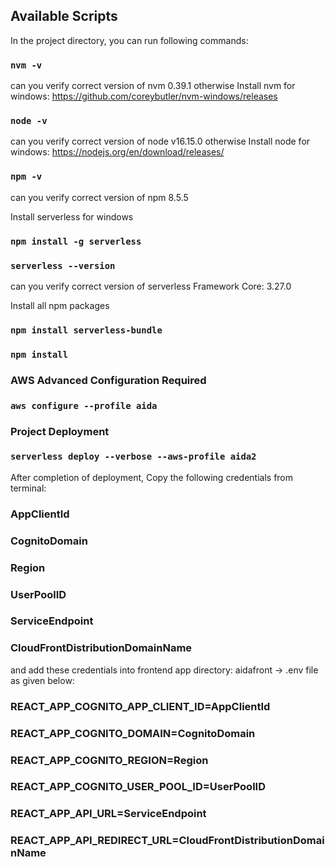 ## Available Scripts

In the project directory, you can run following commands:

### `nvm -v`

can you verify correct version of nvm
0.39.1 otherwise Install nvm for windows: https://github.com/coreybutler/nvm-windows/releases

### `node -v`

can you verify correct version of node
v16.15.0 otherwise Install node for windows: https://nodejs.org/en/download/releases/

### `npm -v`

can you verify correct version of npm
8.5.5

Install serverless for windows

### `npm install -g serverless`

### `serverless --version`

can you verify correct version of serverless
Framework Core: 3.27.0

Install all npm packages 

### `npm install serverless-bundle`

### `npm install`

### AWS Advanced Configuration Required

### `aws configure --profile aida`

### Project Deployment

### `serverless deploy --verbose --aws-profile aida2`

After completion of deployment, Copy the following credentials from terminal:

### AppClientId
### CognitoDomain
### Region
### UserPoolID
### ServiceEndpoint
### CloudFrontDistributionDomainName

and add these credentials into frontend app directory: aidafront -> .env file as given below:

### REACT_APP_COGNITO_APP_CLIENT_ID=AppClientId
### REACT_APP_COGNITO_DOMAIN=CognitoDomain
### REACT_APP_COGNITO_REGION=Region
### REACT_APP_COGNITO_USER_POOL_ID=UserPoolID
### REACT_APP_API_URL=ServiceEndpoint
### REACT_APP_API_REDIRECT_URL=CloudFrontDistributionDomainName